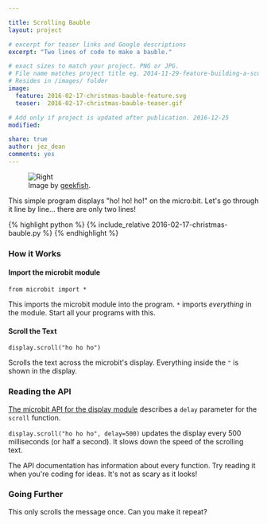 ```yaml
---

title: Scrolling Bauble
layout: project

# excerpt for teaser links and Google descriptions
excerpt: "Two lines of code to make a bauble."

# exact sizes to match your project. PNG or JPG.
# File name matches project title eg. 2014-11-29-feature-building-a-score-counter.png
# Resides in /images/ folder
image:
  feature: 2016-02-17-christmas-bauble-feature.svg
  teaser:  2016-02-17-christmas-bauble-teaser.gif

# Add only if project is updated after publication. 2016-12-25
modified:

share: true
author: jez_dean
comments: yes
---
```




<figure class="pull-right">
  <img src="{{ site.baseurl }}/images/2016-02-17-christmas-bauble-teaser.gif" alt="Right">
  <figcaption>Image by <a href="https://github.com/geekfish">geekfish</a>.</figcaption>
</figure>


This simple program displays "ho! ho! ho!" on the micro:bit. Let's go through it line by line... there are only two lines!

{% highlight python %}
{% include_relative 2016-02-17-christmas-bauble.py %}
{% endhighlight %}


### How it Works

#### Import the microbit module

`from microbit import *`

This imports the microbit module into the program. `*` imports _everything_ in the module. Start all your programs with this.

#### Scroll the Text
`display.scroll("ho ho ho")`

Scrolls the text across the microbit's display. Everything inside the `"` is shown in the display.

### Reading the API

[The microbit API for the display module](http://microbit-micropython.readthedocs.org/en/latest/display.html) describes a `delay` parameter for the `scroll` function.

`display.scroll("ho ho ho", delay=500)` updates the display every 500 milliseconds (or half a second). It slows down the speed of the scrolling text.

The API documentation has information about every function. Try reading it when you're coding for ideas. It's not as scary as it looks!

### Going Further

This only scrolls the message once. Can you make it repeat?
